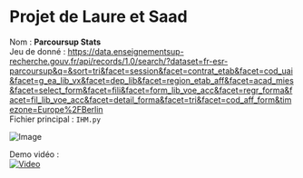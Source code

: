 # Projet de Laure et Saad

Nom : **Parcoursup Stats**<br>
Jeu de donné : https://data.enseignementsup-recherche.gouv.fr/api/records/1.0/search/?dataset=fr-esr-parcoursup&q=&sort=tri&facet=session&facet=contrat_etab&facet=cod_uai&facet=g_ea_lib_vx&facet=dep_lib&facet=region_etab_aff&facet=acad_mies&facet=select_form&facet=fili&facet=form_lib_voe_acc&facet=regr_forma&facet=fil_lib_voe_acc&facet=detail_forma&facet=tri&facet=cod_aff_form&timezone=Europe%2FBerlin<br>
Fichier principal : `IHM.py`

![Image](https://i.imgur.com/BX1SqYn.png)

Demo vidéo :<br>
[![Video](https://img.youtube.com/vi/AIf861TEAIA/0.jpg)](https://www.youtube.com/watch?v=AIf861TEAIA)